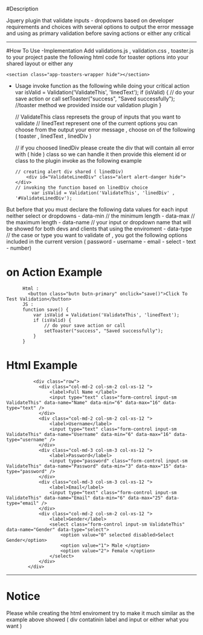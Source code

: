 #Description 

Jquery plugin that validate inputs - dropdowns based on developer requirements and choices with several options to output the error message and using as primary validation before saving actions or either any critical 

--------------------------------------------------------------------------------

#How To Use
  -Implementation 
    Add validations.js , validation.css  , toaster.js to your project 
    paste the following html code for toaster options into your shared layout or either any 
    
    <section class="app-toasters-wrapper hide"></section>
    
  - Usage 
    invoke function as the following while doing your critical action 
      var isValid = Validation('ValidateThis', 'linedText');
      if (isValid) {
        // do your save action or call 
        setToaster("success", "Saved successfully"); //toaster method we provided inside our validation plugin 
    }
    
    // ValidateThis class represets the group of inputs that you want to validate 
    // linedText represent one of the current options you can choose from the output your error message , choose on of the following ( toaster , linedText , linedDiv )
    
    // if you choosed linedDiv please create the div that will contain all error with ( hide ) class so we can handle it then provide this element id or class to the 
        plugin invoke as the following example 
        
        // creating alert div shared ( linedDiv) 
            <div id="ValidateLinedDiv" class="alert alert-danger hide"></div>
        // invoking the function based on linedDiv choice 
              var isValid = Validation('ValidateThis', 'linedDiv' , '#ValidateLinedDiv');

  
  But before that you must declare the following data values for each input neither select or dropdowns 
    - data-min    // the minimum length 
    - data-max    // the maximum length
    - data-name   // your input or dropdown name that will be showed for both devs and clients that using the enviroment 
    - data-type   // the case or type you want to validate of , you got the following options included in the current version ( password - username - email - select - text -                         number)
    
  # on Action Example 
          Html :
            <button class="butn butn-primary" onclick="save()">Click To Test Validation</button>
          JS : 
          function save() {
              var isValid = Validation('ValidateThis', 'linedText');
              if (isValid) {
                  // do your save action or call 
                  setToaster("success", "Saved successfully");
              }
          }

  # Html Example 
  
              <div class="row">
                <div class="col-md-2 col-sm-2 col-xs-12 ">
                    <label>Full Name </label>
                    <input type="text" class="form-control input-sm ValidateThis" data-name="Name" data-min="6" data-max="16" data-type="text" />
                </div>
                <div class="col-md-2 col-sm-2 col-xs-12 ">
                    <label>Username</label>
                    <input type="text" class="form-control input-sm ValidateThis" data-name="Username" data-min="6" data-max="16" data-type="username" />
                </div>
                <div class="col-md-3 col-sm-3 col-xs-12 ">
                    <label>Password</label>
                    <input type="password" class="form-control input-sm ValidateThis" data-name="Password" data-min="3" data-max="15" data-type="password" />
                </div>
                <div class="col-md-3 col-sm-3 col-xs-12 ">
                    <label>Email</label>
                    <input type="text" class="form-control input-sm ValidateThis" data-name="Email" data-min="6" data-max="25" data-type="email" />
                </div>
                <div class="col-md-2 col-sm-2 col-xs-12 ">
                    <label>Gender</label>
                    <select class="form-control input-sm ValidateThis" data-name="Gender" data-type="select">
                        <option value="0" selected disabled>Select Gender</option>
                        <option value="1"> Male </option>
                        <option value="2"> Female </option>
                    </select>
                </div>
            </div>
         
--------------------------------------------------------------------------------

# Notice 
   Please while creating the html enviroment try to make it much similar as the example above showed ( div contatinin label and input or either what you want ) 
  
  
         
